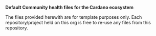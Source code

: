 **Default Community health files for the Cardano ecosystem**

The files provided herewith are for template purposes only. Each repository/project held on this org is free to re-use any files from this repository.
